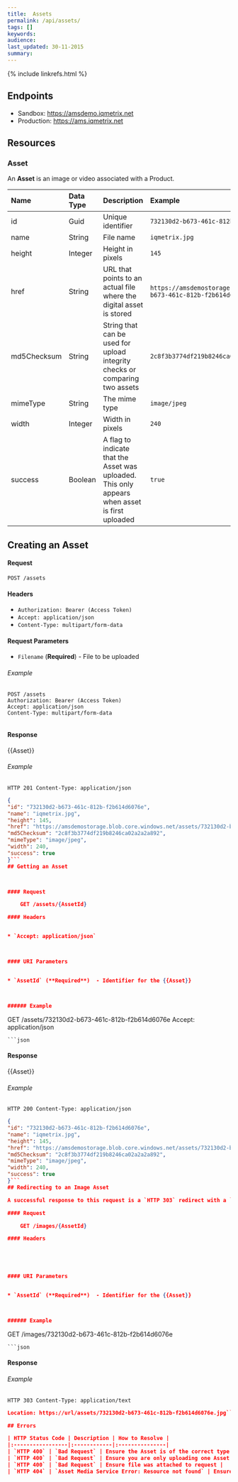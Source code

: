 ```yaml
---
title:  Assets
permalink: /api/assets/
tags: []
keywords: 
audience: 
last_updated: 30-11-2015
summary: 
---
```

{% include linkrefs.html %}



## Endpoints

* Sandbox: <a href="https://amsdemo.iqmetrix.net">https://amsdemo.iqmetrix.net</a>
* Production: <a href="https://ams.iqmetrix.net">https://ams.iqmetrix.net</a>

## Resources

### Asset

An **Asset** is an image or video associated with a Product.

| Name | Data Type | Description | Example |
|:-----|:----------|:------------|:--------|
| id | Guid | Unique identifier | `732130d2-b673-461c-812b-f2b614d6076e` |
| name | String | File name | `iqmetrix.jpg` |
| height | Integer | Height in pixels | `145` |
| href | String | URL that points to an actual file where the digital asset is stored | `https://amsdemostorage.blob.core.windows.net/assets/732130d2-b673-461c-812b-f2b614d6076e.jpg` |
| md5Checksum | String | String that can be used for upload integrity checks or comparing two assets | `2c8f3b3774df219b8246ca02a2a2a892` |
| mimeType | String | The mime type | `image/jpeg` |
| width | Integer | Width in pixels | `240` |
| success | Boolean | A flag to indicate that the Asset was uploaded. This only appears when asset is first uploaded | `true` |




## Creating an Asset



#### Request

    POST /assets

#### Headers


* `Authorization: Bearer (Access Token)`
* `Accept: application/json`
* `Content-Type: multipart/form-data`



#### Request Parameters
* `Filename` (**Required**) - File to be uploaded


###### Example

```
POST /assets
Authorization: Bearer (Access Token)
Accept: application/json
Content-Type: multipart/form-data

```
```json

```

#### Response


{{Asset}}


###### Example

```
HTTP 201 Content-Type: application/json
```
```json
{
"id": "732130d2-b673-461c-812b-f2b614d6076e",
"name": "iqmetrix.jpg",
"height": 145,
"href": "https://amsdemostorage.blob.core.windows.net/assets/732130d2-b673-461c-812b-f2b614d6076e.jpg",
"md5Checksum": "2c8f3b3774df219b8246ca02a2a2a892",
"mimeType": "image/jpeg",
"width": 240,
"success": true
}```
## Getting an Asset



#### Request

    GET /assets/{AssetId}

#### Headers


* `Accept: application/json`



#### URI Parameters


* `AssetId` (**Required**)  - Identifier for the {{Asset}} 



###### Example

```
GET /assets/732130d2-b673-461c-812b-f2b614d6076e
Accept: application/json

```
```json

```

#### Response


{{Asset}}


###### Example

```
HTTP 200 Content-Type: application/json
```
```json
{
"id": "732130d2-b673-461c-812b-f2b614d6076e",
"name": "iqmetrix.jpg",
"height": 145,
"href": "https://amsdemostorage.blob.core.windows.net/assets/732130d2-b673-461c-812b-f2b614d6076e.jpg",
"md5Checksum": "2c8f3b3774df219b8246ca02a2a2a892",
"mimeType": "image/jpeg",
"width": 240,
"success": true
}```
## Redirecting to an Image Asset

A successful response to this request is a `HTTP 303` redirect with a `Location` header pointing to the actual file where the digital asset is stored

#### Request

    GET /images/{AssetId}

#### Headers





#### URI Parameters


* `AssetId` (**Required**)  - Identifier for the {{Asset}} 



###### Example

```
GET /images/732130d2-b673-461c-812b-f2b614d6076e

```
```json

```

#### Response



###### Example

```
HTTP 303 Content-Type: application/text
```
```json
Location: https://url/assets/732130d2-b673-461c-812b-f2b614d6076e.jpg```

## Errors

| HTTP Status Code | Description | How to Resolve |
|:-----------------|:------------|:---------------|
| `HTTP 400` | `Bad Request` | Ensure the Asset is of the correct type for the action (i.e. an image for /images endpoints) |
| `HTTP 400` | `Bad Request` | Ensure you are only uploading one Asset at a time |
| `HTTP 400` | `Bad Request` | Ensure file was attached to request |
| `HTTP 404` | `Asset Media Service Error: Resource not found` | Ensure Asset GUID is valid and the Asset exists |
